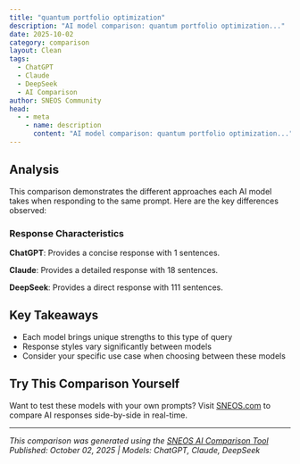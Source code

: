 ```yaml
---
title: "quantum portfolio optimization"
description: "AI model comparison: quantum portfolio optimization..."
date: 2025-10-02
category: comparison
layout: Clean
tags:
  - ChatGPT
  - Claude
  - DeepSeek
  - AI Comparison
author: SNEOS Community
head:
  - - meta
    - name: description
      content: "AI model comparison: quantum portfolio optimization..."
---
```


<ChatComparison
  title="quantum portfolio optimization"
  prompt="quantum portfolio optimization"
  :responses='{
    "ChatGPT": "Error calling OpenAI API.",
    "Claude": "# Quantum Portfolio Optimization\n\nQuantum portfolio optimization leverages quantum computing principles to solve complex financial optimization problems that are computationally intensive for classical computers.\n\n## Core Concept\n\nPortfolio optimization seeks to find the optimal allocation of assets that maximizes expected return while minimizing risk, typically formulated as:\n\n**Minimize:** \u0060w^T \u03A3 w - \u03BB \u03BC^T w\u0060\n\nWhere:\n- \u0060w\u0060 = portfolio weights\n- \u0060\u03A3\u0060 = covariance matrix (risk)\n- \u0060\u03BC\u0060 = expected returns vector\n- \u0060\u03BB\u0060 = risk tolerance parameter\n\n## Quantum Approaches\n\n### 1. Quantum Annealing (D-Wave)\n\u0060\u0060\u0060python\n# QUBO formulation example\nimport dimod\nfrom dwave.system import DWaveSampler, EmbeddingComposite\n\n# Convert portfolio optimization to QUBO\ndef portfolio_to_qubo(returns, covariance, risk_aversion):\n    n_assets = len(returns)\n    Q = {}\n    \n    # Risk term: w^T \u03A3 w\n    for i in range(n_assets):\n        for j in range(n_assets):\n            Q[(i,j)] = risk_aversion * covariance[i][j]\n    \n    # Return term: -\u03BC^T w\n    for i in range(n_assets):\n        Q[(i,i)] -= returns[i]\n    \n    return Q\n\n# Solve using quantum annealer\nsampler = EmbeddingComposite(DWaveSampler())\nresponse = sampler.sample_qubo(Q, num_reads=1000)\n\u0060\u0060\u0060\n\n### 2. Variational Quantum Eigensolver (VQE)\n\u0060\u0060\u0060python\nfrom qiskit import QuantumCircuit\nfrom qiskit.algorithms import VQE\nfrom qiskit.circuit.library import TwoLocal\n\ndef create_portfolio_hamiltonian(returns, covariance):\n    \u0022\u0022\u0022Create Hamiltonian for portfolio optimization\u0022\u0022\u0022\n    # Convert to Pauli operators\n    # H = \u03A3_ij (covariance_ij * Z_i * Z_j) - \u03A3_i (return_i * Z_i)\n    pass\n\n# Variational ansatz\nansatz = TwoLocal(num_assets, \u0027ry\u0027, \u0027cz\u0027, reps=3)\n\n# VQE algorithm\nvqe = VQE(ansatz, optimizer=\u0027SLSQP\u0027)\nresult = vqe.compute_minimum_eigenvalue(hamiltonian)\n\u0060\u0060\u0060\n\n### 3. Quantum Approximate Optimization Algorithm (QAOA)\n\u0060\u0060\u0060python\nfrom qiskit.algorithms import QAOA\n\ndef portfolio_qaoa(returns, covariance, p_layers=2):\n    \u0022\u0022\u0022QAOA for portfolio optimization\u0022\u0022\u0022\n    \n    # Create mixer and cost Hamiltonians\n    cost_hamiltonian = create_cost_hamiltonian(returns, covariance)\n    mixer_hamiltonian = create_mixer_hamiltonian(num_assets)\n    \n    qaoa = QAOA(optimizer=\u0027COBYLA\u0027, reps=p_layers)\n    result = qaoa.compute_minimum_eigenvalue(cost_hamiltonian)\n    \n    return result\n\u0060\u0060\u0060\n\n## Key Quantum Advantages\n\n### 1. **Combinatorial Optimization**\n- Classical: O(2^n) for n assets\n- Quantum: Potential quadratic speedup\n\n### 2. **Constraint Handling**\n\u0060\u0060\u0060python\n# Budget constraint: \u03A3w_i = 1\n# Cardinality constraint: limit number of assets\n# Sector constraints: diversification requirements\n\ndef add_constraints_to_qubo(Q, constraints):\n    \u0022\u0022\u0022Add penalty terms for constraints\u0022\u0022\u0022\n    penalty_weight = 10.0\n    \n    # Budget constraint\n    for i in range(n_assets):\n        for j in range(n_assets):\n            Q[(i,j)] \u002B= penalty_weight\n        Q[(i,i)] -= 2 * penalty_weight\n    \n    return Q\n\u0060\u0060\u0060\n\n### 3. **Risk Modeling**\n- Better handling of non-Gaussian distributions\n- Tail risk optimization\n- Dynamic correlation modeling\n\n## Implementation Example\n\n\u0060\u0060\u0060python\nimport numpy as np\nfrom qiskit import Aer\nfrom qiskit.algorithms.optimizers",
    "DeepSeek": "Of course. **Quantum Portfolio Optimization** is one of the most promising and heavily researched applications of quantum computing in finance. It aims to solve the complex mathematical problems underlying portfolio management much faster and more accurately than classical computers can.\n\nLet\u0027s break it down from the basics to the advanced concepts.\n\n### 1. The Core Problem: Classical Portfolio Optimization\n\nThe goal, as defined by Nobel laureate Harry Markowitz, is to select a portfolio of assets that offers the highest expected return for a given level of risk (or the lowest risk for a given return).\n\nThis is framed as a **Quadratic Programming (QP)** problem:\n\n*   **Variables:** The weights \\( w_i \\) of each asset \\( i \\) in the portfolio.\n*   **Objective:** Minimize the portfolio\u0027s risk (variance).\n    \\( \\text{Minimize: } \\sum_{i=1}^N \\sum_{j=1}^N w_i w_j \\sigma_{ij} \\)\n    where \\( \\sigma_{ij} \\) is the covariance between assets \\( i \\) and \\( j \\).\n*   **Constraints:**\n    *   Achieve a target return: \\( \\sum_{i=1}^N w_i \\mu_i = R \\)\n    *   Fully invested portfolio: \\( \\sum_{i=1}^N w_i = 1 \\)\n    *   Often, no short-selling: \\( w_i \\ge 0 \\)\n\n**The Classical Challenge:** For a large number of assets (N), this problem becomes computationally very heavy. The covariance matrix has \\( N^2 \\) elements, and finding the optimal solution can be slow for real-time trading or for portfolios with thousands of assets. When you add real-world constraints (e.g., transaction costs, integer lot sizes), it becomes an even harder **NP-Hard** problem.\n\n### 2. The Quantum Approach: Reformulating the Problem\n\nQuantum computers don\u0027t just \u0022speed up\u0022 the classical algorithms. They solve a different, but equivalent, formulation of the problem.\n\nThe key is to map the portfolio optimization problem onto the natural behavior of a quantum system.\n\n#### Step 1: Formulate as a Quadratic Unconstrained Binary Optimization (QUBO) Problem\n\nFirst, we translate the portfolio problem into a QUBO, which is a native language for many quantum algorithms (especially on quantum annealers).\n\n1.  **Discretize:** Represent the continuous weight \\( w_i \\) using a string of binary variables. For example, you could use 4 qubits per asset to represent 16 possible weight levels (0000 to 1111).\n2.  **Encode Constraints as Penalties:** The constraints (target return, full investment) are added to the objective function as penalty terms. If a constraint is violated, the penalty makes the solution energy very high, so it\u0027s unlikely to be chosen.\n\nThe final QUBO problem looks like:\n\u0060H = Risk (Cost) \u002B Penalty_1 * (Return Constraint)\u00B2 \u002B Penalty_2 * (Budget Constraint)\u00B2\u0060\n\nThis \u0060H\u0060 is called the **Hamiltonian**.\n\n#### Step 2: Solve the QUBO on a Quantum Computer\n\nThere are two primary quantum computing paradigms used for this:\n\n**A) Quantum Annealing (e.g., D-Wave)**\n\n*   **How it works:** A quantum annealer is a physical machine that naturally seeks its lowest energy state. We program the QUBO Hamiltonian (\u0060H\u0060) into the machine. The qubits in the processor then physically evolve to find the configuration (the 0s and 1s) that minimizes \u0060H\u0060.\n*   **Analogy:** It\u0027s like finding the lowest point in a complex, rocky landscape (the \u0022energy landscape\u0022 of the problem) by quantum-tunneling through hills instead of climbing over them.\n*   **Best for:** Heuristic solutions to large, complex optimization problems. It may not always find the *absolute* best solution but often finds a *very good* one incredibly fast.\n\n**B) Gate-Model Quantum Computers (e.g., IBM, Google, IonQ)**\n\n*   **Key Algorithm: Variational Quantum Eigensolver (VQE) or QAOA.**\n*   **How it works:**\n    1.  A parameterized quantum circuit (ansatz) prepares a quantum state.\n    2.  The quantum computer measures the energy of that state with respect to the Hamiltonian (\u0060H\u0060).\n    3.  A classical optimizer (on a regular computer) adjusts the circuit\u0027s parameters to lower the measured energy.\n    4.  This loop repeats until the lowest possible energy state is found. The final quantum state represents the optimal (or near-optimal) portfolio.\n*   **Best for:** Exploring quantum advantage on near-term, noisy devices. It\u0027s more flexible but currently limited by the number and quality of qubits.\n\n### 3. Potential Advantages \u0026 The \u0022Quantum Advantage\u0022\n\nThe promise of quantum portfolio optimization lies in several key areas:\n\n1.  **Speed:** For certain classes of complex problems (especially with many constraints), quantum algorithms have the potential to find solutions exponentially faster than the best-known classical algorithms.\n2.  **Handling Complexity:** Quantum computers might be uniquely suited to handle the non-linear, integer, and multi-period constraints of real-world finance that make classical problems intractable.\n3.  **Exploring Vast Solution Spaces:** A quantum computer with \u0060n\u0060 qubits can represent \u00602^n\u0060 possible portfolio combinations simultaneously through superposition. It can explore this massive space in parallel to find optimal regions.\n\n### 4. Current Challenges and Reality Check\n\nWhile the potential is enormous, we are in the **Noisy Intermediate-Scale Quantum (NISQ)** era, and significant challenges remain:\n\n*   **Qubit Count \u0026 Quality:** Current quantum processors have a limited number of qubits that are prone to errors (decoherence, noise). This restricts the problem size that can be reliably solved.\n*   **Error Correction:** Large-scale, fault-tolerant quantum computers, which are necessary for undeniable quantum advantage, are still years away.\n*   **Problem Encoding:** Mapping a financial problem to a QUBO and then to the physical qubits of a machine is non-trivial and can be inefficient, using more qubits than theoretically necessary.\n*   **Classical Competition:** Classical algorithms and hardware (like GPUs) are also improving rapidly. For many practical portfolio problems, well-tuned classical methods are still superior.\n\n### 5. Who is Working on This?\n\nThis is an active area of research and development in both academia and industry.\n\n*   **Banks \u0026 Asset Managers:** Goldman Sachs, JPMorgan Chase, BBVA, and many others have dedicated quantum research teams.\n*   **Tech Companies:** IBM, Google, and Microsoft are developing the hardware and software stacks.\n*   **Quantum Startups:** Companies like QC Ware, Multiverse Computing, and Zapata Computing are building software to apply quantum computing to finance.\n*   **Academia:** Universities worldwide are contributing to the fundamental algorithms and applications.\n\n### Simple Code Example (Conceptual)\n\nHere is a very simplified conceptual outline of how one might set up a portfolio problem using a toolkit like Qiskit for a gate-based quantum computer.\n\n\u0060\u0060\u0060python\n# This is a conceptual outline, not a runnable code.\n\nimport numpy as np\nfrom qiskit_finance.applications import PortfolioOptimization\nfrom qiskit_algorithms import VQE\nfrom qiskit_algorithms.optimizers import COBYLA\n\n# 1. Define the problem\nnum_assets = 4\nexpected_returns = [0.1, 0.15, 0.12, 0.08]\ncovariance_matrix = np.array([\n    [0.1, 0.02, 0.01, 0.005],\n    [0.02, 0.2, 0.03, 0.01],\n    [0.01, 0.03, 0.15, 0.02],\n    [0.005, 0.01, 0.02, 0.08]\n])\nrisk_factor = 0.5\nbudget = 1.0 # Fully invested\n\n# 2. Encode the problem as a Quantum Operator (Hamiltonian)\nportfolio = PortfolioOptimization(\n    expected_returns=expected_returns,\n    covariances=covariance_matrix,\n    risk_factor=risk_factor,\n    budget=budget\n)\nqubit_op, offset = portfolio.to_ising()\n\n# 3. Choose a Quantum Algorithm (VQE)\nfrom qiskit.circuit.library import TwoLocal\nansatz = TwoLocal(qubit_op.num_qubits, \u0027ry\u0027, \u0027cz\u0027)\noptimizer = COBYLA(maxiter=100)\nvqe = VQE(ansatz=ansatz, optimizer=optimizer)\n\n# 4. Run the algorithm on a quantum simulator/backend\nresult = vqe.run(qubit_op)\n\n# 5. Interpret the result\noptimal_solution = portfolio.interpret(result)\nprint(\u0022Optimal Portfolio Weights:\u0022, optimal_solution)\n\u0060\u0060\u0060\n\n### Conclusion\n\n**Quantum Portfolio Optimization** is a transformative potential application. It is not about replacing human fund managers but empowering them with tools to solve previously intractable problems, leading to more robust, dynamic, and efficient portfolios. While a widespread, practical quantum advantage is still on the horizon, the rapid pace of research suggests it will become a critical tool in quantitative finance in the coming decade."
  }'
  published-date="12:44"
/>

## Analysis

This comparison demonstrates the different approaches each AI model takes when responding to the same prompt. Here are the key differences observed:

### Response Characteristics

**ChatGPT**: Provides a concise response with 1 sentences. 

**Claude**: Provides a detailed response with 18 sentences. 

**DeepSeek**: Provides a direct response with 111 sentences. 

## Key Takeaways

- Each model brings unique strengths to this type of query
- Response styles vary significantly between models
- Consider your specific use case when choosing between these models

## Try This Comparison Yourself

Want to test these models with your own prompts? Visit [SNEOS.com](https://sneos.com) to compare AI responses side-by-side in real-time.

---

*This comparison was generated using the [SNEOS AI Comparison Tool](https://sneos.com)*
*Published: October 02, 2025 | Models: ChatGPT, Claude, DeepSeek*
